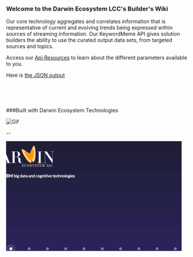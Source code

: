 ### Welcome to the Darwin Ecosystem LCC's Builder's Wiki

Our core technology aggregates and correlates information that is representative of current and evolving trends being expressed within sources of streaming information. Our KeywordMeme API gives solution builders the ability to use the curated output data sets, from targeted sources and topics.


Access our [Api Resources](https://github.com/DarwinEcosystem/Documentation/wiki/REST-API-Resources) to learn about the different parameters available to you.

Here is [the JSON output](https://github.com/DarwinEcosystem/Documentation/wiki/Understanding-the-default-json-output)


<br />
<br />
<br />



###Built with Darwin Ecosystem Technologies


![Gif](https://raw.githubusercontent.com/DarwinEcosystem/darwinblackhole/master/demo.gif)

--

![Gif](https://raw.githubusercontent.com/DarwinEcosystem/darwinbanner/master/demo.gif)

